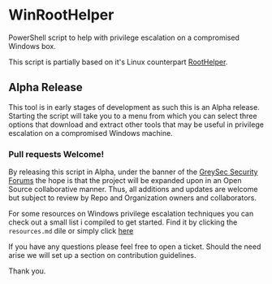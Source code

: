 # WinRootHelper
PowerShell script to help with privilege escalation on a compromised Windows box.

This script is partially based on it's Linux counterpart [RootHelper](https://github.com/NullArray/RootHelper). 

## Alpha Release

This tool is in early stages of development as such this is an Alpha release. Starting the script will take you to a menu from which you can select three options that download and extract other tools that may be useful in privilege escalation on a compromised Windows machine.

### Pull requests Welcome!

By releasing this script in Alpha, under the banner of the [GreySec Security Forums](https://wwww.greysec.net) the hope is that the project will be expanded upon in an Open Source collaborative manner. Thus, all additions and updates are welcome but subject to review by Repo and Organization owners and collaborators.

For some resources on Windows privilege escalation techniques you can check out a small list i compiled to get started. Find it by clicking the `resources.md` dile or simply click [here](https://github.com/GreySec-Security-Forums/WinRoothelper/blob/master/resources.md) 

If you have any questions please feel free to open a ticket. Should the need arise we will set up a section on contribution guidelines. 

Thank you.

